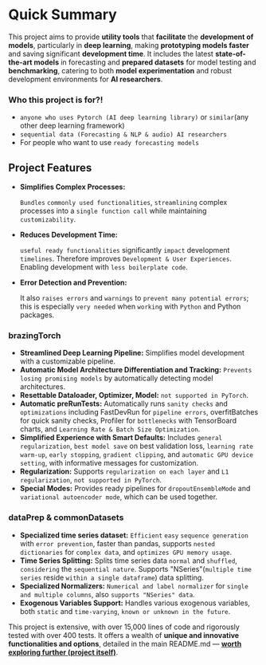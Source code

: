 # Quick Summary

This project aims to provide **utility tools** that **facilitate** the **development of models**, particularly in **deep learning**, making **prototyping models faster** and saving significant **development time**. It includes the latest **state-of-the-art models** in forecasting and **prepared datasets** for model testing and **benchmarking**, catering to both **model experimentation** and robust development environments for **AI researchers**.

### Who this project is for?!

- `anyone who uses Pytorch (AI deep learning library)` or `similar`(any other deep learning framework)
- `sequential data (Forecasting & NLP & audio) AI researchers`
- For people who want to use `ready forecasting models` 

## **Project Features**

- **Simplifies Complex Processes:**

  `Bundles` `commonly used functionalities`, `streamlining` complex processes into a `single function call` while maintaining `customizability`.

- **Reduces Development Time:** 

  `useful ready functionalities` significantly `impact` development `timelines`. Therefore improves `Development & User Experiences`. Enabling development with `less boilerplate code`.

- **Error Detection and Prevention:**

  It also `raises errors` and `warnings` to `prevent many potential errors`; this is especially `very needed` when `working` with `Python` and Python packages.

### brazingTorch

- **Streamlined Deep Learning Pipeline:** Simplifies model development with a customizable pipeline.
- **Automatic Model Architecture Differentiation and Tracking:** `Prevents losing promising models` by automatically detecting model architectures.
- **Resettable Dataloader, Optimizer, Model:** `not supported in PyTorch`.
- **Automatic preRunTests:** Automatically runs `sanity checks` and `optimizations` including FastDevRun for `pipeline errors`, overfitBatches for quick sanity checks, Profiler for `bottlenecks` with TensorBoard charts, and `Learning Rate & Batch Size Optimization`.
- **Simplified Experience with Smart Defaults:** Includes `general regularization`, `best model save` on best validation loss, `learning rate warm-up`, `early stopping`, `gradient clipping`, and `automatic GPU device setting`, with informative messages for customization.
- **Regularization:** Supports `regularization on each layer` and `L1 regularization`, `not supported in PyTorch`.
- **Special Modes:** Provides ready pipelines for `dropoutEnsembleMode` and `variational autoencoder mode`, which can be used together.

### dataPrep & commonDatasets

- **Specialized time series dataset:** `Efficient` `easy` `sequence generation` with `error prevention`, faster than pandas, supports `nested dictionaries` for `complex data`, and `optimizes GPU memory usage`.
- **Time Series Splitting:** Splits time series data `normal` and `shuffled`, `considering` the `sequential nature`. Supports "NSeries"(`multiple time series` reside `within a single dataframe`) data splitting.
- **Specialized Normalizers:** `Numerical and label normalizer` for `single and multiple columns`, also `supports "NSeries" data`.
- **Exogenous Variables Support:** Handles various exogenous variables, both `static` and `time-varying`, `known or unknown in the future`.



This project is extensive, with over 15,000 lines of code and rigorously tested with over 400 tests. It offers a wealth of **unique and innovative functionalities and options**, detailed in the main README.md — [**worth exploring further (project itself)**](https://github.com/FarhangAmaji/versatileAnn).
